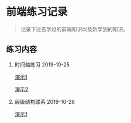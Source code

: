 # 前端练习记录

> 记录下过去学过的前端知识以及新学到的知识。

## 练习内容

1. 时间轴练习 2019-10-25

   [演示1]( https://0x3e5.github.io/webPractice/01.时间轴练习/index.html )

   [演示2]( https://0x3e5.github.io/webPractice/01.时间轴练习/index2.html )
2. 层级结构联系 2019-10-26

   [演示1]( https://0x3e5.github.io/webPractice/02.层级结构练习/index.html )
